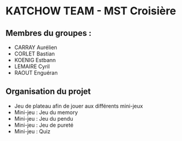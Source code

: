 # KATCHOW TEAM - MST Croisière

## Membres du groupes :
- CARRAY Aurélien
- CORLET Bastian
- KOENIG Estbann
- LEMAIRE Cyril
- RAOUT Enguéran

## Organisation du projet
- Jeu de plateau afin de jouer aux différents mini-jeux
- Mini-jeu : Jeu du memory
- Mini-jeu : Jeu du pendu
- Mini-jeu : Jeu de pureté
- Mini-jeu : Quiz
